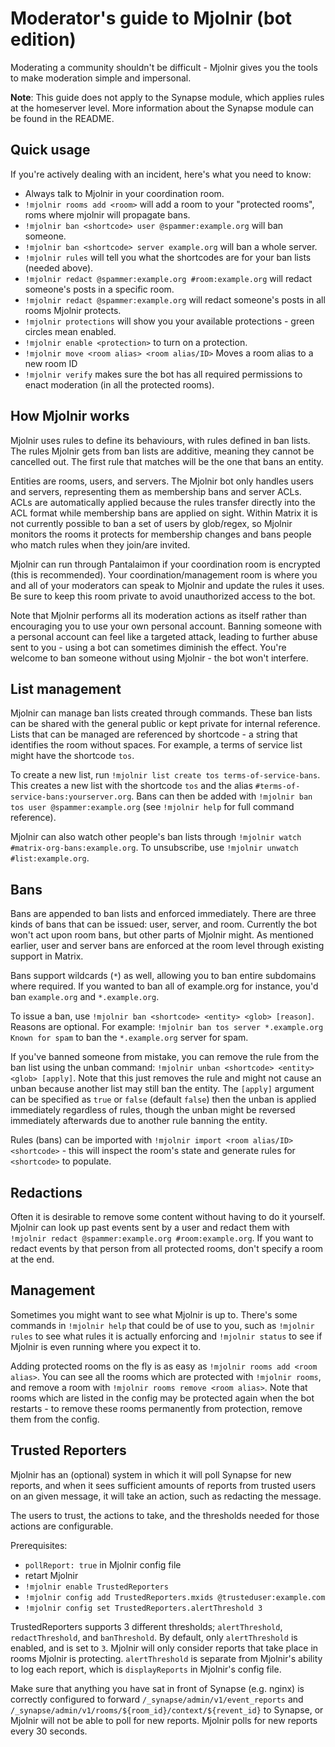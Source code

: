 # Moderator's guide to Mjolnir (bot edition)

Moderating a community shouldn't be difficult - Mjolnir gives you the tools to make moderation simple and
impersonal.

**Note**: This guide does not apply to the Synapse module, which applies rules at the homeserver level. More
information about the Synapse module can be found in the README.

## Quick usage

If you're actively dealing with an incident, here's what you need to know:

* Always talk to Mjolnir in your coordination room.
* `!mjolnir rooms add <room>` will add a room to your "protected rooms", roms where mjolnir will propagate bans.
* `!mjolnir ban <shortcode> user @spammer:example.org` will ban someone.
* `!mjolnir ban <shortcode> server example.org` will ban a whole server.
* `!mjolnir rules` will tell you what the shortcodes are for your ban lists (needed above).
* `!mjolnir redact @spammer:example.org #room:example.org` will redact someone's posts in a specific room.
* `!mjolnir redact @spammer:example.org` will redact someone's posts in all rooms Mjolnir protects.
* `!mjolnir protections` will show you your available protections - green circles mean enabled.
* `!mjolnir enable <protection>` to turn on a protection.
* `!mjolnir move <room alias> <room alias/ID>` Moves a room alias to a new room ID
* `!mjolnir verify` makes sure the bot has all required permissions to enact moderation (in all the protected rooms).

## How Mjolnir works

Mjolnir uses rules to define its behaviours, with rules defined in ban lists. The rules Mjolnir gets from
ban lists are additive, meaning they cannot be cancelled out. The first rule that matches will be the one
that bans an entity.

Entities are rooms, users, and servers. The Mjolnir bot only handles users and servers, representing them
as membership bans and server ACLs. ACLs are automatically applied because the rules transfer directly into
the ACL format while membership bans are applied on sight. Within Matrix it is not currently possible to
ban a set of users by glob/regex, so Mjolnir monitors the rooms it protects for membership changes and
bans people who match rules when they join/are invited.

Mjolnir can run through Pantalaimon if your coordination room is encrypted (this is recommended). Your
coordination/management room is where you and all of your moderators can speak to Mjolnir and update the
rules it uses. Be sure to keep this room private to avoid unauthorized access to the bot.

Note that Mjolnir performs all its moderation actions as itself rather than encouraging you to use your
own personal account. Banning someone with a personal account can feel like a targeted attack, leading to
further abuse sent to you - using a bot can sometimes diminish the effect. You're welcome to ban someone
without using Mjolnir - the bot won't interfere.

## List management

Mjolnir can manage ban lists created through commands. These ban lists can be shared with the general
public or kept private for internal reference. Lists that can be managed are referenced by shortcode - a
string that identifies the room without spaces. For example, a terms of service list might have the shortcode
`tos`.

To create a new list, run `!mjolnir list create tos terms-of-service-bans`. This creates a new list with
the shortcode `tos` and the alias `#terms-of-service-bans:yourserver.org`. Bans can then be added with
`!mjolnir ban tos user @spammer:example.org` (see `!mjolnir help` for full command reference).

Mjolnir can also watch other people's ban lists through `!mjolnir watch #matrix-org-bans:example.org`.
To unsubscribe, use `!mjolnir unwatch #list:example.org`.

## Bans

Bans are appended to ban lists and enforced immediately. There are three kinds of bans that can be issued:
user, server, and room. Currently the bot won't act upon room bans, but other parts of Mjolnir might. As
mentioned earlier, user and server bans are enforced at the room level through existing support in Matrix.

Bans support wildcards (`*`) as well, allowing you to ban entire subdomains where required. If you wanted
to ban all of example.org for instance, you'd ban `example.org` and `*.example.org`.

To issue a ban, use `!mjolnir ban <shortcode> <entity> <glob> [reason]`. Reasons are optional. For example:
`!mjolnir ban tos server *.example.org Known for spam` to ban the `*.example.org` server for spam.

If you've banned someone from mistake, you can remove the rule from the ban list using the unban command:
`!mjolnir unban <shortcode> <entity> <glob> [apply]`. Note that this just removes the rule and might not
cause an unban because another list may still ban the entity. The `[apply]` argument can be specified as `true`
or `false` (default `false`) then the unban is applied immediately regardless of rules, though the unban
might be reversed immediately afterwards due to another rule banning the entity.

Rules (bans) can be imported with `!mjolnir import <room alias/ID> <shortcode>` - this will inspect the
room's state and generate rules for `<shortcode>` to populate.

## Redactions

Often it is desirable to remove some content without having to do it yourself. Mjolnir can look up past
events sent by a user and redact them with `!mjolnir redact @spammer:example.org #room:example.org`. If
you want to redact events by that person from all protected rooms, don't specify a room at the end.

## Management

Sometimes you might want to see what Mjolnir is up to. There's some commands in `!mjolnir help` that could
be of use to you, such as `!mjolnir rules` to see what rules it is actually enforcing and `!mjolnir status`
to see if Mjolnir is even running where you expect it to.

Adding protected rooms on the fly is as easy as `!mjolnir rooms add <room alias>`. You can see all the rooms
which are protected with `!mjolnir rooms`, and remove a room with `!mjolnir rooms remove <room alias>`. Note
that rooms which are listed in the config may be protected again when the bot restarts - to remove these rooms
permanently from protection, remove them from the config.

## Trusted Reporters

Mjolnir has an (optional) system in which it will poll Synapse for new reports, and when it sees sufficient
amounts of reports from trusted users on an given message, it will take an action, such as redacting the message.

The users to trust, the actions to take, and the thresholds needed for those actions are configurable.

Prerequisites:
* `pollReport: true` in Mjolnir config file
* retart Mjolnir
* `!mjolnir enable TrustedReporters`
* `!mjolnir config add TrustedReporters.mxids @trusteduser:example.com`
* `!mjolnir config set TrustedReporters.alertThreshold 3`

TrustedReporters supports 3 different thresholds; `alertThreshold`, `redactThreshold`, and `banThreshold`.
By default, only `alertThreshold` is enabled, and is set to `3`. Mjolnir will only consider reports that
take place in rooms Mjolnir is protecting. `alertThreshold` is separate from Mjolnir's ability to log
each report, which is `displayReports` in Mjolnir's config file.

Make sure that anything you have sat in front of Synapse (e.g. nginx) is correctly configured to forward
`/_synapse/admin/v1/event_reports` and `/_synapse/admin/v1/rooms/${room_id}/context/${revent_id}` to
Synapse, or Mjolnir will not be able to poll for new reports. Mjolnir polls for new reports every 30 seconds.
